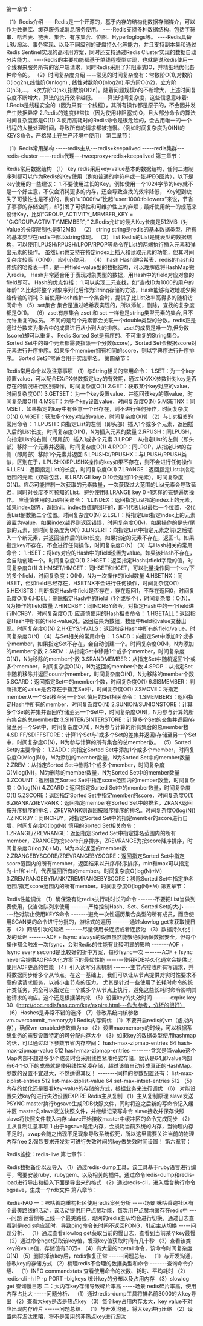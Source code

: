 第一章节：

（1）Redis介绍
----Redis是一个开源的，基于内存的结构化数据存储媒介，可以作为数据库、缓存服务或消息服务使用。
----Redis支持多种数据结构，包括字符串、哈希表、链表、集合、有序集合、位图、Hyperloglogs等。
----Redis具备LRU淘汰、事务实现、以及不同级别的硬盘持久化等能力，并且支持副本集和通过Redis Sentinel实现的高可用方案，同时还支持通过Redis Cluster实现的数据自动分片能力。
----Redis的主要功能都基于单线程模型实现，也就是说Redis使用一个线程来服务所有的客户端请求，同时Redis采用了非阻塞式IO，并精细地优化各种命令的。
（2）时间复杂度介绍
----常见的时间复杂度有：常数阶O(1),对数阶O(log2n),线性阶O(nlogn)
, 线性对数阶O(nlog2n),平方阶O(n2)，立方阶O(n3),...， k次方阶O(nk),指数阶O(2n)。随着问题规模n的不断增大，上述时间复杂度不断增大，算法的执行效率越低。
----算法时间复杂度，这些信息意味着: 1.Redis是线程安全的（因为只有一个线程），其所有操作都是原子的，不会因并发产生数据异常
2.Redis的速度非常快（因为使用非阻塞式IO，且大部分命令的算法时间复杂度都是O(1))
3.使用高耗时的Redis命令是很危险的，会占用唯一的一个线程的大量处理时间，导致所有的请求都被拖慢。（例如时间复杂度为O(N)的KEYS命令，严格禁止在生产环境中使用）
第二章节：

（1）Redis常用架构
-----redis主从---redis+keepalived
-----redis集群---redis-cluster
-----redis代理---tweeproxy+redis+keepalived
第三章节：

Redis常用数据结构
（1） key
redis采用key-value基本的数据结构，任何二进制序列都可以作为Redis的Key使用（例如普通的字符串或一张JPEG图片），以下是key使用的一些建议：
1.不要使用过长的Key。例如使用一个1024字节的key就不是一个好主意，不仅会消耗更多的内存，还会导致查找的效率降低， Key短到缺失了可读性也是不好的，例如”u1000flw”比起”user:1000:followers”来说，节省了寥寥的存储空间，却引发了可读性和可维护性上的麻烦；最好使用统一的规范来设计Key，比如“GROUP_ACTIVITY_MEMBER_KEY = "G:GROUP:ACTIVITY:MEMBER";”
2.Redis允许的最大Key长度是512MB（对Value的长度限制也是512MB）
（2） string
string是redis的基本数据类型，所有的基本类型在redis中都以string体现。
（3） list
Redis的List是链表型的数据结构，可以使用LPUSH/RPUSH/LPOP/RPOP等命令在List的两端执行插入元素和弹出元素的操作。
虽然List也支持在特定index上插入和读取元素的功能，但其时间复杂度较高（O(N)），应小心使用。
（4） hash
Hash即哈希表，redis的hash和传统的哈希表一样，是一种field-value型的数据结构，可以理解成将HashMap搬入redis。
Hash非常适合用于表现对象类型的数据，用Hash中的field对应对象的field即可。 Hash的优点包括： 1.可以实现二元查找，如”查找ID为1000的用户的年龄”
2.比起将整个对象序列化后作为String存储的方法，Hash能够有效地减少网络传输的消耗
3.当使用Hash维护一个集合时，提供了比List效率高得多的随机访问命令
（5）set集合
集合是通过哈希表实现的，所以添加，删除，查找的复杂度都是O(1)。
（6）zset有序集合
zset 和 set 一样也是string类型元素的集合,且不允许重复的成员。 不同的是每个元素都会关联一个double类型的分数。redis正是通过分数来为集合中的成员进行从小到大的排序。
zset的成员是唯一的,但分数(score)却可以重复。
Redis Sorted Set是有序的、不可重复的String集合。Sorted Set中的每个元素都需要指派一个分数(score)，Sorted Set会根据score对元素进行升序排序。如果多个member拥有相同的score，则以字典序进行升序排序。
Sorted Set非常适合用于实现排名。
第四章节：

Redis常用命令以及注意事项
（1）与String相关的常用命令：
1.SET：为一个key设置value，可以配合EX/PX参数指定key的有效期，通过NX/XX参数针对key是否存在的情况进行区别操作，时间复杂度O(1)
2.GET：获取某个key对应的value，时间复杂度O(1)
3.GETSET：为一个key设置value，并返回该key的原value，时间复杂度O(1)
4.MSET：为多个key设置value，时间复杂度O(N)
5.MSETNX：同MSET，如果指定的key中有任意一个已存在，则不进行任何操作，时间复杂度O(N)
6.MGET：获取多个key对应的value，时间复杂度O(N)
（2）与List相关的常用命令：
1.LPUSH：向指定List的左侧（即头部）插入1个或多个元素，返回插入后的List长度。时间复杂度O(N)，N为插入元素的数量
2.RPUSH：同LPUSH，向指定List的右侧（即尾部）插入1或多个元素
3.LPOP：从指定List的左侧（即头部）移除一个元素并返回，时间复杂度O(1)
4.RPOP：同LPOP，从指定List的右侧（即尾部）移除1个元素并返回
5.LPUSHX/RPUSHX：与LPUSH/RPUSH类似，区别在于，LPUSHX/RPUSHX操作的key如果不存在，则不会进行任何操作
6.LLEN：返回指定List的长度，时间复杂度O(1)
7.LRANGE：返回指定List中指定范围的元素（双端包含，即LRANGE key 0 10会返回11个元素），时间复杂度O(N)。应尽可能控制一次获取的元素数量，一次获取过大范围的List元素会导致延迟，同时对长度不可预知的List，避免使用8.LRANGE key 0 -1这样的完整遍历操作。
应谨慎使用的List相关命令： 1.LINDEX：返回指定List指定index上的元素，如果index越界，返回nil。index数值是回环的，即-1代表List最后一个位置，-2代表List倒数第二个位置。时间复杂度O(N)
2.LSET：将指定List指定index上的元素设置为value，如果index越界则返回错误，时间复杂度O(N)，如果操作的是头/尾部的元素，则时间复杂度为O(1)
3.LINSERT：向指定List中指定元素之前/之后插入一个新元素，并返回操作后的List长度。如果指定的元素不存在，返回-1。如果指定key不存在，不会进行任何操作，时间复杂度O(N)
（3）与Hash相关的常用命令：
1.HSET：将key对应的Hash中的field设置为value。如果该Hash不存在，会自动创建一个。时间复杂度O(1)
2.HGET：返回指定Hash中field字段的值，时间复杂度O(1)
3.HMSET/HMGET：同HSET和HGET，可以批量操作同一个key下的多个field，时间复杂度：O(N)，N为一次操作的field数量
4.HSETNX：同HSET，但如field已经存在，HSETNX不会进行任何操作，时间复杂度O(1)
5.HEXISTS：判断指定Hash中field是否存在，存在返回1，不存在返回0，时间复杂度O(1)
6.HDEL：删除指定Hash中的field（1个或多个），时间复杂度：O(N)，N为操作的field数量
7.HINCRBY：同INCRBY命令，对指定Hash中的一个field进行INCRBY，时间复杂度O(1)
应谨慎使用的Hash相关命令：
1.HGETALL：返回指定Hash中所有的field-value对。返回结果为数组，数组中field和value交替出现。时间复杂度O(N)
2.HKEYS/HVALS：返回指定Hash中所有的field/value，时间复杂度O(N)
（4）与Set相关的常用命令：
1.SADD：向指定Set中添加1个或多个member，如果指定Set不存在，会自动创建一个。时间复杂度O(N)，N为添加的member个数
2.SREM：从指定Set中移除1个或多个member，时间复杂度O(N)，N为移除的member个数
3.SRANDMEMBER：从指定Set中随机返回1个或多个member，时间复杂度O(N)，N为返回的member个数
4.SPOP：从指定Set中随机移除并返回count个member，时间复杂度O(N)，N为移除的member个数
5.SCARD：返回指定Set中的member个数，时间复杂度O(1)
6.SISMEMBER：判断指定的value是否存在于指定Set中，时间复杂度O(1)
7.SMOVE：将指定member从一个Set移至另一个Set
慎用的Set相关命令：
1.SMEMBERS：返回指定Hash中所有的member，时间复杂度O(N)
2.SUNION/SUNIONSTORE：计算多个Set的并集并返回/存储至另一个Set中，时间复杂度O(N)，N为参与计算的所有集合的总member数
3.SINTER/SINTERSTORE：计算多个Set的交集并返回/存储至另一个Set中，时间复杂度O(N)，N为参与计算的所有集合的总member数
4.SDIFF/SDIFFSTORE：计算1个Set与1或多个Set的差集并返回/存储至另一个Set中，时间复杂度O(N)，N为参与计算的所有集合的总member数。
（5）Sorted Set的主要命令：
1.ZADD：向指定Sorted Set中添加1个或多个member，时间复杂度O(Mlog(N))，M为添加的member数量，N为Sorted Set中的member数量
2.ZREM：从指定Sorted Set中删除1个或多个member，时间复杂度O(Mlog(N))，M为删除的member数量，N为Sorted Set中的member数量
3.ZCOUNT：返回指定Sorted Set中指定score范围内的member数量，时间复杂度：O(log(N))
4.ZCARD：返回指定Sorted Set中的member数量，时间复杂度O(1)
5.ZSCORE：返回指定Sorted Set中指定member的score，时间复杂度O(1)
6.ZRANK/ZREVRANK：返回指定member在Sorted Set中的排名，ZRANK返回按升序排序的排名，ZREVRANK则返回按降序排序的排名。时间复杂度O(log(N))
7.ZINCRBY：同INCRBY，对指定Sorted Set中的指定member的score进行自增，时间复杂度O(log(N))
慎用的Sorted Set相关命令：
1.ZRANGE/ZREVRANGE：返回指定Sorted Set中指定排名范围内的所有member，ZRANGE为按score升序排序，ZREVRANGE为按score降序排序，时间复杂度O(log(N)+M)，M为本次返回的member数
2.ZRANGEBYSCORE/ZREVRANGEBYSCORE：返回指定Sorted Set中指定score范围内的所有member，返回结果以升序/降序排序，min和max可以指定为-inf和+inf，代表返回所有的member。时间复杂度O(log(N)+M)
3.ZREMRANGEBYRANK/ZREMRANGEBYSCORE：移除Sorted Set中指定排名范围/指定score范围内的所有member。时间复杂度O(log(N)+M)
第五章节：

Redis性能调优
（1）确保没有让redis执行耗时长的命令
-------不要把List当做列表使用，仅当做队列来使用
-------严格控制Hash、Set、Sorted Set的大小
-------绝对禁止使用KEYS命令
-------避免一次性遍历集合类型的所有成员，而应使用SCAN类的命令进行分批的，游标式的遍历
-------通过slowlog get来获取慢日志
（2）网络引发的延迟
-------尽量使用长连接或者连接池
（3）数据持久化引发的延迟
-------AOF + fsync always的设置虽然能够绝对确保数据安全，但每个操作都会触发一次fsync，会对Redis的性能有比较明显的影响
-------AOF + fsync every second是比较好的折中方案，每秒fsync一次
-------AOF + fsync never会提供AOF持久化方案下的最优性能
-------使用RDB持久化通常会提供比使用AOF更高的性能
（4）引入读写分离机制
-------主节点接收所有写请求，并将数据同步给多个从节点。在这一基础上，我们可以让从节点提供对实时性要求不高的读请求服务，以减小主节点的压力。 尤其是针对一些使用了长耗时命令的统计类任务，完全可以指定在一个或多个从节点上执行，避免这些长耗时命令影响其他请求的响应。这个还是根据架构来
（5）设置key的失效时间
-------expire key 30（http://doc.redisfans.com/key/expire.html---作为参考，分析的很好）
（6）Hashes是非常不错的选择
（7）修改系统内核参数vm.overcommit_memory为1
Redis内存调优
（1）不要开启redis的vm（虚拟内存），确保vm-enabled参数值为no
（2）设置maxmemory的时候，可以根据系统业务的需要设置特定的可分配内存大小
（3）如果key的数据类型使用hashmap的话，可以通过以下参数节省内存空间：
hash-max-zipmap-entries 64
hash-max-zipmap-value 512
hash-max-zipmap-entries
--------含义是当value这个Map内部不超过多少个成员时会采用线性紧凑格式存储，默认是64,即value内部有64个以下的成员就是使用线性紧凑存储，超过该值自动转成真正的HashMap。参数的设置不宜过大，不然适得其反！
--------同样的参数配置还有：
list-max-ziplist-entries 512
list-max-ziplist-value 64
set-max-intset-entries 512
（5） 内存的优化还是要看key-value的存储的方式，根据业务来进行调优
（6） 对能设置失效key的进行失效设置EXPIRE
Redis主从复制
（1）主从复制原理
slave发送PSYNC
master执行bgsave生成RDB快照文件，同时将这之后新的写命令记入缓冲区
master向slave发送快照文件，并继续记录写命令
slave接收并保存快照
slave将快照文件载入内存
slave开始接收master中缓冲区的命令完成同步
（2）主从复制注意事项
1.由于bgsave是走内存，会损耗当前系统的内存，当物理内存不足时，swap会随之出现不足现象导致系统假死，所以这里需要关注当前的物理内存free
2.强烈要求开发对可进行失效时间的key做失效时间设置！
第六章节：

Redis监控：redis-live
第七章节：

Redis数据备份以及导入
（1）通过redis-dump工具，该工具基于ruby语言进行编写，需要安装ruby、rubygem、以及相关的插件。通过命令redis-dump和redis-load进行导出和插入下面是导出来的格式
（2）通过redis-cli，进入后台执行命令bgsave，生成一个rdb文件
第八章节：

Redis-FAQ
一：咪咕善跑重构社区使用redis案列分析
-----场景
咪咕善跑社区有个最美路线的活动，该活动提供用户点赞功能，每次用户点赞均缓存在redis中
-----问题
运营侧每上线一个最美路线，现网的redis主从均会进行切换，通过日志查看到是redis响应延时，导致ping命令长时间不返回PONG，引起主从切换
-----问题分析、
（1）通过查看slowlog get获取当前的慢日志，查看到当前某个key最慢
（2）通过命令hget获取该key值，发现key值获取时间有几十秒
（3）查看该类key的value值，存储值有30万+
（4）有大量的hgetall命令，该命令时间复杂度O(N)
（5）删除掉该key后，redis恢复正常
------问题总结、
（1）与开发沟通，修改key的存储方式
（2）梳理redis不合理的数据类型和命令
-------查询命令介绍、
（1）INFO commandstats 查看使用命令的次数、耗时、平均耗时
（2）redis-cli -h IP -p PORT –bigkeys 统计key的分布以及占用内存
（3）slowlog get 查询慢日志
二：大内存key存储导致碎片率高
-----场景
redis碎片率高，使用内存占比大
-----问题分析、
（1）通过redis-dump工具将排名前3000的大key导出
（2）查看大key是否是热点key
（3）每个key占用内存太大，key value不对应出现内存碎片
------问题总结、
（1）与开发沟通，将大key进行压缩
（2）设置内存淘汰策略，将不是常用的非热点key进行淘汰